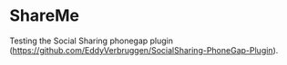 # ShareMe
Testing the Social Sharing phonegap plugin (https://github.com/EddyVerbruggen/SocialSharing-PhoneGap-Plugin).
